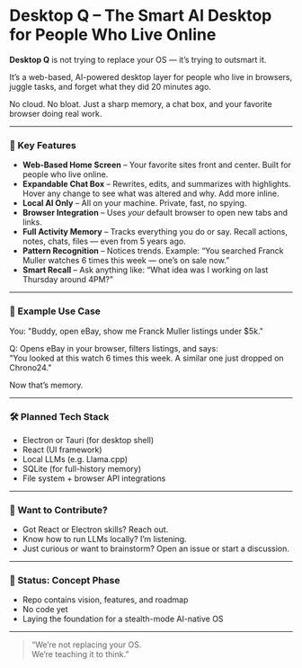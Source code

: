 # Desktop Q – The Smart AI Desktop for People Who Live Online

**Desktop Q** is not trying to replace your OS — it’s trying to outsmart it.

It’s a web-based, AI-powered desktop layer for people who live in browsers, juggle tasks, and forget what they did 20 minutes ago.

No cloud. No bloat. Just a sharp memory, a chat box, and your favorite browser doing real work.

---

### 🚀 Key Features

- **Web-Based Home Screen** – Your favorite sites front and center. Built for people who live online.
- **Expandable Chat Box** – Rewrites, edits, and summarizes with highlights. Hover any change to see what was altered and why. Add more inline.
- **Local AI Only** – All on your machine. Private, fast, no spying.
- **Browser Integration** – Uses *your* default browser to open new tabs and links.
- **Full Activity Memory** – Tracks everything you do or say. Recall actions, notes, chats, files — even from 5 years ago.
- **Pattern Recognition** – Notices trends. Example: “You searched Franck Muller watches 6 times this week — one’s on sale now.”
- **Smart Recall** – Ask anything like: “What idea was I working on last Thursday around 4PM?”

---

### 🧠 Example Use Case

You: "Buddy, open eBay, show me Franck Muller listings under $5k."

Q: Opens eBay in your browser, filters listings, and says:  
"You looked at this watch 6 times this week. A similar one just dropped on Chrono24."

Now that’s memory.

---

### 🛠️ Planned Tech Stack

- Electron or Tauri (for desktop shell)
- React (UI framework)
- Local LLMs (e.g. Llama.cpp)
- SQLite (for full-history memory)
- File system + browser API integrations

---

### 🤝 Want to Contribute?

- Got React or Electron skills? Reach out.
- Know how to run LLMs locally? I’m listening.
- Just curious or want to brainstorm? Open an issue or start a discussion.

---

### 📌 Status: Concept Phase

- Repo contains vision, features, and roadmap  
- No code yet  
- Laying the foundation for a stealth-mode AI-native OS

---

> “We’re not replacing your OS.  
> We’re teaching it to think.”

